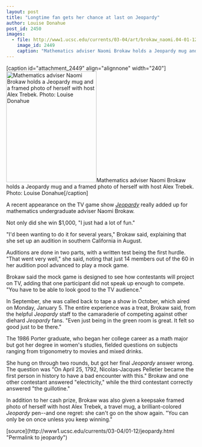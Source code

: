 ```yaml
---
layout: post
title: "Longtime fan gets her chance at last on Jeopardy"
author: Louise Donahue
post_id: 2450
images:
  - file: http://www1.ucsc.edu/currents/03-04/art/brokaw_naomi.04-01-12.220.jpg
    image_id: 2449
    caption: "Mathematics adviser Naomi Brokaw holds a Jeopardy mug and a framed photo of herself with host Alex Trebek. Photo: Louise Donahue"
---
```


[caption id="attachment_2449" align="alignnone" width="240"]<a href="http://localhost/mysite/wp-content/uploads/2004/01/brokaw_naomi.04-01-12.220.jpg"><img class="size-full wp-image-2449" src="http://localhost/mysite/wp-content/uploads/2004/01/brokaw_naomi.04-01-12.220.jpg" alt="Mathematics adviser Naomi Brokaw holds a Jeopardy mug and a framed photo of herself with host Alex Trebek. Photo: Louise Donahue" width="240" height="295" /></a>Mathematics adviser Naomi Brokaw holds a Jeopardy mug and a framed photo of herself with host Alex Trebek. Photo: Louise Donahue[/caption]
<p>
  A recent appearance on the TV game show <a href="http://www.jeopardy.com/"><i>Jeopardy</i></a> really added up for mathematics undergraduate adviser Naomi Brokaw.
</p>
<p>
  Not only did she win $1,000, "I just had a lot of fun."<br>
</p>
<p>
  "I'd been wanting to do it for several years," Brokaw said, explaining that she set up an audition in southern California in August.
</p>
<p>
  Auditions are done in two parts, with a written test being the first hurdle. "That went very well," she said, noting that just 14 members out of the 60 in her audition pool advanced to play a mock game.
</p>
<p>
  Brokaw said the mock game is designed to see how contestants will project on TV, adding that one participant did not speak up enough to compete. "You have to be able to look good to the TV audience."
</p>
<p>
  In September, she was called back to tape a show in October, which aired on Monday, January 5. The entire experience was a treat, Brokaw said, from the helpful <i>Jeopardy</i> staff to the camaraderie of competing against other diehard <i>Jeopardy</i> fans. "Even just being in the green room is great. It felt so good just to be there."<br>
</p>
<p>
  The 1986 Porter graduate, who began her college career as a math major but got her degree in women's studies, fielded questions on subjects ranging from trigonometry to movies and mixed drinks.<br>
</p>
<p>
  She hung on through two rounds, but got her final <i>Jeopardy</i> answer wrong. The question was "On April 25, 1792, Nicolas-Jacques Pelletier became the first person in history to have a bad encounter with this." Brokaw and one other contestant answered "electricity," while the third contestant correctly answered "the guillotine."<br>
</p>
<p>
  In addition to her cash prize, Brokaw was also given a keepsake framed photo of herself with host Alex Trebek, a travel mug, a brilliant-colored <i>Jeopardy</i> pen--and one regret: she can't go on the show again. "You can only be on once unless you keep winning."
</p>
[source](http://www1.ucsc.edu/currents/03-04/01-12/jeopardy.html "Permalink to jeopardy")
